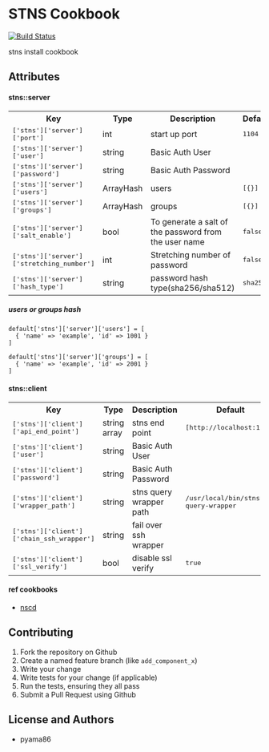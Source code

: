 STNS Cookbook
===============

[![Build Status](https://travis-ci.org/STNS/stns-cookbook.svg?branch=master)](https://travis-ci.org/STNS/stns-cookbook)

stns install cookbook

Attributes
----------
#### stns::server
<table>
  <tr>
    <th>Key</th>
    <th>Type</th>
    <th>Description</th>
    <th>Default</th>
  </tr>
  <tr>
    <td><tt>['stns']['server']['port']</tt></td>
    <td>int</td>
    <td>start up port</td>
    <td><tt>1104</tt></td>
  </tr>
  <tr>
    <td><tt>['stns']['server']['user']</tt></td>
    <td>string</td>
    <td>Basic Auth User</td>
    <td><tt></tt></td>
  </tr>
  <tr>
    <td><tt>['stns']['server']['password']</tt></td>
    <td>string</td>
    <td>Basic Auth Password</td>
    <td><tt></tt></td>
  </tr>
  <tr>
    <td><tt>['stns']['server']['users']</tt></td>
    <td>ArrayHash</td>
    <td>users</td>
    <td><tt>[{}]</tt></td>
  </tr>
  <tr>
    <td><tt>['stns']['server']['groups']</tt></td>
    <td>ArrayHash</td>
    <td>groups</td>
    <td><tt>[{}]</tt></td>
  </tr>
  <tr>
    <td><tt>['stns']['server']['salt_enable']</tt></td>
    <td>bool</td>
    <td>To generate a salt of the password from the user name</td>
    <td><tt>false</tt></td>
  </tr>
  <tr>
    <td><tt>['stns']['server']['stretching_number']</tt></td>
    <td>int</td>
    <td>Stretching number of password</td>
    <td><tt>false</tt></td>
  </tr>
  <tr>
    <td><tt>['stns']['server']['hash_type']</tt></td>
    <td>string</td>
    <td>password hash type(sha256/sha512)</td>
    <td><tt>sha256</tt></td>
  </tr>
</table>

##### users or groups hash
```
default['stns']['server']['users'] = [
  { 'name' => 'example', 'id' => 1001 }
]

default['stns']['server']['groups'] = [
  { 'name' => 'example', 'id' => 2001 }
]
```
#### stns::client
<table>
  <tr>
    <th>Key</th>
    <th>Type</th>
    <th>Description</th>
    <th>Default</th>
  </tr>
  <tr>
    <td><tt>['stns']['client']['api_end_point']</tt></td>
    <td>string array</td>
    <td>stns end point</td>
    <td><tt>[http://localhost:1104]</tt></td>
  </tr>
  <tr>
    <td><tt>['stns']['client']['user']</tt></td>
    <td>string</td>
    <td>Basic Auth User</td>
    <td><tt></tt></td>
  </tr>
  <tr>
    <td><tt>['stns']['client']['password']</tt></td>
    <td>string</td>
    <td>Basic Auth Password</td>
    <td><tt></tt></td>
  </tr>
  <tr>
    <td><tt>['stns']['client']['wrapper_path']</tt></td>
    <td>string</td>
    <td>stns query wrapper path</td>
    <td><tt>/usr/local/bin/stns-query-wrapper</tt></td>
  </tr>
  <tr>
    <td><tt>['stns']['client']['chain_ssh_wrapper']</tt></td>
    <td>string</td>
    <td>fail over ssh wrapper</td>
    <td><tt></tt></td>
  </tr>
  <tr>
    <td><tt>['stns']['client']['ssl_verify']</tt></td>
    <td>bool</td>
    <td>disable ssl verify</td>
    <td><tt>true</tt></td>
  </tr>
</table>

#### ref cookbooks
* [nscd](https://github.com/chef-cookbooks/nscd)


Contributing
------------
1. Fork the repository on Github
2. Create a named feature branch (like `add_component_x`)
3. Write your change
4. Write tests for your change (if applicable)
5. Run the tests, ensuring they all pass
6. Submit a Pull Request using Github

License and Authors
-------------------
* pyama86
